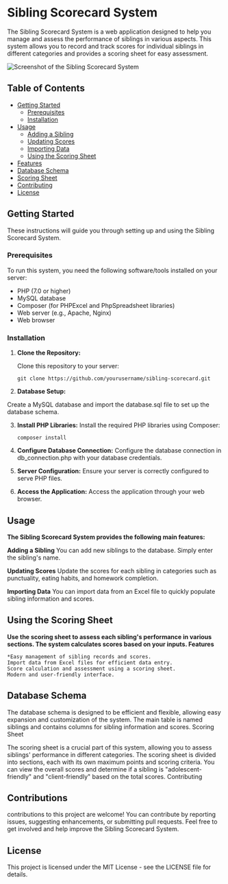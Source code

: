 # Sibling Scorecard System

The Sibling Scorecard System is a web application designed to help you manage and assess the performance of siblings in various aspects. This system allows you to record and track scores for individual siblings in different categories and provides a scoring sheet for easy assessment.

![Screenshot of the Sibling Scorecard System](screenshot.png)

## Table of Contents

- [Getting Started](#getting-started)
  - [Prerequisites](#prerequisites)
  - [Installation](#installation)
- [Usage](#usage)
  - [Adding a Sibling](#adding-a-sibling)
  - [Updating Scores](#updating-scores)
  - [Importing Data](#importing-data)
  - [Using the Scoring Sheet](#using-the-scoring-sheet)
- [Features](#features)
- [Database Schema](#database-schema)
- [Scoring Sheet](#scoring-sheet)
- [Contributing](#contributing)
- [License](#license)

## Getting Started

These instructions will guide you through setting up and using the Sibling Scorecard System.

### Prerequisites

To run this system, you need the following software/tools installed on your server:

- PHP (7.0 or higher)
- MySQL database
- Composer (for PHPExcel and PhpSpreadsheet libraries)
- Web server (e.g., Apache, Nginx)
- Web browser

### Installation

1. **Clone the Repository:**

   Clone this repository to your server:

   ```shell
   git clone https://github.com/yourusername/sibling-scorecard.git
   
2. **Database Setup:**

Create a MySQL database and import the database.sql file to set up the database schema.

3. **Install PHP Libraries:**
   Install the required PHP libraries using Composer:

   ```shell
   composer install

4. **Configure Database Connection:**
   Configure the database connection in db_connection.php with your database credentials.

5. **Server Configuration:**
   Ensure your server is correctly configured to serve PHP files.

6. **Access the Application:**
   Access the application through your web browser.

## Usage
**The Sibling Scorecard System provides the following main features:**

  **Adding a Sibling**
  You can add new siblings to the database. Simply enter the sibling's name.
  
  **Updating Scores**
  Update the scores for each sibling in categories such as punctuality, eating habits, and homework completion.

  **Importing Data**
  You can import data from an Excel file to quickly populate sibling information and scores.

## Using the Scoring Sheet
**Use the scoring sheet to assess each sibling's performance in various sections. The system calculates scores based on your inputs.
Features**

    *Easy management of sibling records and scores.
    Import data from Excel files for efficient data entry.
    Score calculation and assessment using a scoring sheet.
    Modern and user-friendly interface.

## Database Schema

The database schema is designed to be efficient and flexible, allowing easy expansion and customization of the system. The main table is named siblings and contains columns for sibling information and scores.
Scoring Sheet

The scoring sheet is a crucial part of this system, allowing you to assess siblings' performance in different categories. The scoring sheet is divided into sections, each with its own maximum points and scoring criteria. You can view the overall scores and determine if a sibling is "adolescent-friendly" and "client-friendly" based on the total scores.
Contributing

## Contributions

contributions to this project are welcome! You can contribute by reporting issues, suggesting enhancements, or submitting pull requests. Feel free to get involved and help improve the Sibling Scorecard System.

## License

This project is licensed under the MIT License - see the LICENSE file for details.


